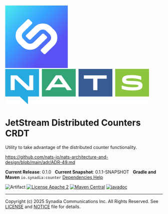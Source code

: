 ![Synadia](src/main/javadoc/images/synadia-logo.png) &nbsp;&nbsp;&nbsp;&nbsp; ![NATS](src/main/javadoc/images/large-logo.png)

# JetStream Distributed Counters CRDT

Utility to take advantage of the distributed counter functionality.

https://github.com/nats-io/nats-architecture-and-design/blob/main/adr/ADR-49.md

**Current Release**: 0.1.0
&nbsp; **Current Snapshot**: 0.1.1-SNAPSHOT
&nbsp; **Gradle and Maven** `io.synadia:counter`
[Dependencies Help](https://github.com/synadia-io/orbit.java?tab=readme-ov-file#dependencies)

![Artifact](https://img.shields.io/badge/Artifact-io.synadia:counter-00BC8E?labelColor=grey&style=flat)
[![License Apache 2](https://img.shields.io/badge/License-Apache2-blue.svg)](https://www.apache.org/licenses/LICENSE-2.0)
[![Maven Central](https://maven-badges.herokuapp.com/maven-central/io.synadia/counter/badge.svg)](https://maven-badges.herokuapp.com/maven-central/io.synadia/counter)
[![javadoc](https://javadoc.io/badge2/io.synadia/counter/javadoc.svg)](https://javadoc.io/doc/io.synadia/counter)

---
Copyright (c) 2025 Synadia Communications Inc. All Rights Reserved.
See [LICENSE](LICENSE) and [NOTICE](NOTICE) file for details.
